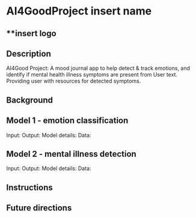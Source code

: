 # AI4GoodProject **insert name**

## **insert logo 

##
## Description
AI4Good Project: A mood journal app to help detect & track emotions, and identify if mental health illness symptoms are present from User text. Providing user with resources for detected symptoms.


## Background



## Model 1 - emotion classification

Input:
Output:
Model details:
Data:




## Model 2 - mental illness detection

Input:
Output:
Model details:
Data:




## Instructions



## Future directions
